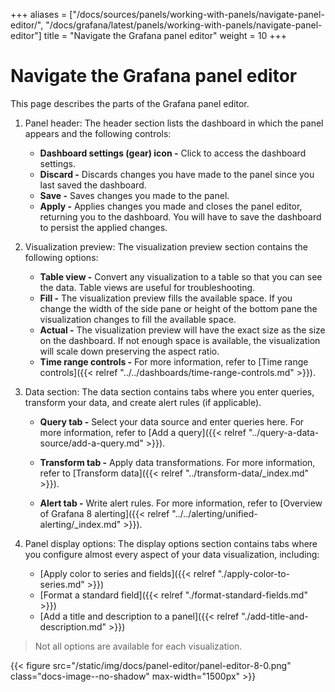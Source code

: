 +++
aliases = ["/docs/sources/panels/working-with-panels/navigate-panel-editor/", "/docs/grafana/latest/panels/working-with-panels/navigate-panel-editor"]
title = "Navigate the Grafana panel editor"
weight = 10
+++

# Navigate the Grafana panel editor

This page describes the parts of the Grafana panel editor.

1. Panel header: The header section lists the dashboard in which the panel appears and the following controls:

   - **Dashboard settings (gear) icon -** Click to access the dashboard settings.
   - **Discard -** Discards changes you have made to the panel since you last saved the dashboard.
   - **Save -** Saves changes you made to the panel.
   - **Apply -** Applies changes you made and closes the panel editor, returning you to the dashboard. You will have to save the dashboard to persist the applied changes.

2. Visualization preview: The visualization preview section contains the following options:

   - **Table view -** Convert any visualization to a table so that you can see the data. Table views are useful for troubleshooting.
   - **Fill -** The visualization preview fills the available space. If you change the width of the side pane or height of the bottom pane the visualization changes to fill the available space.
   - **Actual -** The visualization preview will have the exact size as the size on the dashboard. If not enough space is available, the visualization will scale down preserving the aspect ratio.
   - **Time range controls -** For more information, refer to [Time range controls]({{< relref "../../dashboards/time-range-controls.md" >}}).

3. Data section: The data section contains tabs where you enter queries, transform your data, and create alert rules (if applicable).

   - **Query tab -** Select your data source and enter queries here. For more information, refer to [Add a query]({{< relref "../query-a-data-source/add-a-query.md" >}}).

   - **Transform tab -** Apply data transformations. For more information, refer to [Transform data]({{< relref "../transform-data/_index.md" >}}).
   - **Alert tab -** Write alert rules. For more information, refer to [Overview of Grafana 8 alerting]({{< relref "../../alerting/unified-alerting/_index.md" >}}).

4. Panel display options: The display options section contains tabs where you configure almost every aspect of your data visualization, including:

   - [Apply color to series and fields]({{< relref "./apply-color-to-series.md" >}})
   - [Format a standard field]({{< relref "./format-standard-fields.md" >}})
   - [Add a title and description to a panel]({{< relref "./add-title-and-description.md" >}})

> Not all options are available for each visualization.

{{< figure src="/static/img/docs/panel-editor/panel-editor-8-0.png" class="docs-image--no-shadow" max-width="1500px" >}}
